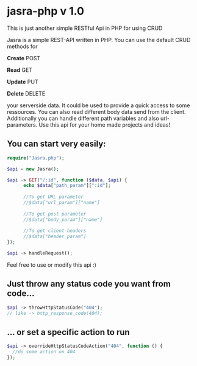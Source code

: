 # jasra-php v 1.0
This is just another simple RESTful Api in PHP for using CRUD


Jasra is a simple REST-API written in PHP. You can use the default CRUD methods for 

__Create__  POST

__Read__    GET

__Update__  PUT

__Delete__  DELETE

your serverside data. It could be used to provide a quick access to some ressources. You can also read different body data send from the client. Additionally you can handle different path variables and also url-parameters. Use this api for your home made projects and ideas! 

## You can start very easily: 
```php
require("Jasra.php");

$api = new Jasra();

$api -> GET("/:id", function ($data, $api) {
      echo $data["path_param"][":id"];
      
      //To get URL parameter
      //$data["url_param"]["name"]
      
      //To get post parameter         
      //$data["body_param"]["name"]
      
      //To get client headers
      //$data["header_param"]
});

$api -> handleRequest();
```

Feel free to use or modify this api :) 

## Just throw any status code you want from code... 

```php
$api -> throwHttpStatusCode("404");
// like -> http_response_code(404);
```

## ... or set a specific action to run 

```php
$api -> overrideHttpStatusCodeAction("404", function () {
  //do some action on 404
});
```
